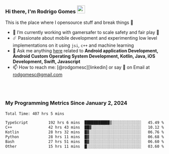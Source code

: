 
### Hi there, I'm Rodrigo Gomes <img src="https://media.giphy.com/media/hvRJCLFzcasrR4ia7z/giphy.gif" width="25px">
This is the place where I opensource stuff and break things 🤣
- 🔭 I’m currently working with gamersafer to scale safety and fair play 💜
- ☄️ Passionate about mobile development and experimenting low level implementations on it using `jsi`, `c++` and machine learning
- 💬 Ask me anything [here](https://github.com/rodgomesc/rodgomesc/issues) related to <b>Android application Development, Android Custom Operating System Development, Kotlin, Java, iOS Development, Swift, Javascript</b>
- 📫 How to reach me: [@rodgomesc][linkedin] or say 👋 on Email at [rodgomesc@gmail.com](mailto:rodgomesc@gmail.com)


<br/>

<!-- 
<picture>
  <img src="/github-metrics.svg" alt="Metrics">
</picture>
-->

</br>

### My Programming Metrics Since January 2, 2024 


<!--START_SECTION:waka-->

```txt
Total Time: 407 hrs 5 mins

TypeScript         192 hrs 6 mins  ███████████▒░░░░░░░░░░░░░   45.49 %
C++                42 hrs 43 mins  ██▓░░░░░░░░░░░░░░░░░░░░░░   10.12 %
Kotlin             28 hrs 32 mins  █▓░░░░░░░░░░░░░░░░░░░░░░░   06.76 %
Python             28 hrs 11 mins  █▓░░░░░░░░░░░░░░░░░░░░░░░   06.68 %
Bash               27 hrs 51 mins  █▓░░░░░░░░░░░░░░░░░░░░░░░   06.60 %
Other              15 hrs 11 mins  █░░░░░░░░░░░░░░░░░░░░░░░░   03.60 %
```

<!--END_SECTION:waka-->
